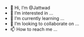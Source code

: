 - 👋 Hi, I’m @Jattwad
- 👀 I’m interested in ...
- 🌱 I’m currently learning ...
- 💞️ I’m looking to collaborate on ...
- 📫 How to reach me ...

<!---
Jattwad/Jattwad is a ✨ special ✨ repository because its `README.md` (this file) appears on your GitHub profile.
You can click the Preview link to take a look at your changes.
--->
